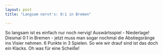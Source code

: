 ```yaml
---
layout: post
title: "Langsam nervt's: 0:1 in Bremen"

---
```


So langsam ist es einfach nur noch nervig! Auswärtsspiel - Niederlage! Diesmal 0:1 in Bremen - jetzt muss man sogar nochmal die Abstiegsränge ins Visier nehmen. 6 Punkte in 3 Spielen. So wie wir drauf sind ist das doch ein Klacks. Oh was für eine Scheiße!


